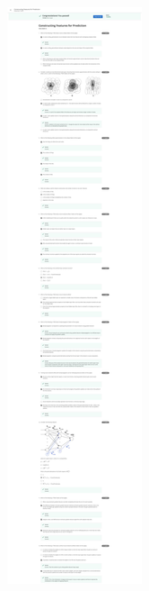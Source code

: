 ![PracticeQuiz_c3w2](/Course3_Prediction-and-Control-with-Function-Approximation/images/PracticeQuiz_c3w2.jpg)

